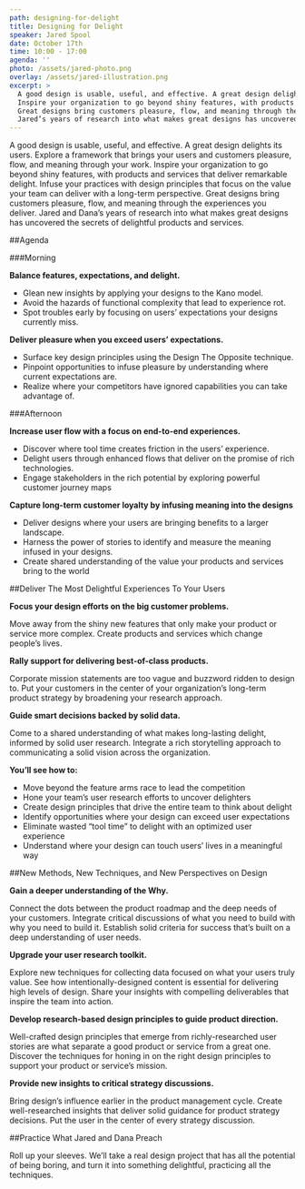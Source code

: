```yaml
---
path: designing-for-delight
title: Designing for Delight
speaker: Jared Spool
date: October 17th
time: 10:00 - 17:00
agenda: ''
photo: /assets/jared-photo.png
overlay: /assets/jared-illustration.png
excerpt: >
  A good design is usable, useful, and effective. A great design delights its users. Explore a framework that brings your users and customers pleasure, flow, and meaning through your work.
  Inspire your organization to go beyond shiny features, with products and services that deliver remarkable delight. Infuse your practices with design principles that focus on the value your team can deliver with a long-term perspective.
  Great designs bring customers pleasure, flow, and meaning through the experiences you deliver.
  Jared’s years of research into what makes great designs has uncovered the secrets of delightful products and services.
---
```


A good design is usable, useful, and effective. A great design delights its users. Explore a framework that brings your users and customers pleasure, flow, and meaning through your work.
Inspire your organization to go beyond shiny features, with products and services that deliver remarkable delight. Infuse your practices with design principles that focus on the value your team can deliver with a long-term perspective.
Great designs bring customers pleasure, flow, and meaning through the experiences you deliver.
Jared and Dana’s years of research into what makes great designs has
uncovered the secrets of delightful products and services.

##Agenda

###Morning

**Balance features, expectations, and delight.**

* Glean new insights by applying your designs to the Kano model.
* Avoid the hazards of functional complexity that lead to experience rot.
* Spot troubles early by focusing on users’ expectations your designs currently miss.

**Deliver pleasure when you exceed users’ expectations.**

* Surface key design principles using the Design The Opposite technique.
* Pinpoint opportunities to infuse pleasure by understanding where current expectations are.
* Realize where your competitors have ignored capabilities you can take advantage of.

###Afternoon

**Increase user flow with a focus on end-to-end experiences.**

* Discover where tool time creates friction in the users’ experience.
* Delight users through enhanced flows that deliver on the promise of rich technologies.
* Engage stakeholders in the rich potential by exploring powerful customer journey maps

**Capture long-term customer loyalty by infusing meaning into the designs**

* Deliver designs where your users are bringing benefits to a larger landscape.
* Harness the power of stories to identify and measure the meaning infused in your designs.
* Create shared understanding of the value your products and services bring to the world

##Deliver The Most Delightful Experiences To Your Users

**Focus your design efforts on the big customer problems.**

Move away from the shiny new features that only make your product or service more complex. Create products and services which change people’s lives.

**Rally support for delivering best-of-class products.**

Corporate mission statements are too vague and buzzword ridden to design to. Put your customers in the center of your organization’s long-term product strategy by broadening your research approach.

**Guide smart decisions backed by solid data.**

Come to a shared understanding of what makes long-lasting delight, informed by solid user research. Integrate a rich storytelling approach to communicating a solid vision across the organization.

**You’ll see how to:**

* Move beyond the feature arms race to lead the competition
* Hone your team’s user research efforts to uncover delighters
* Create design principles that drive the entire team to think about delight
* Identify opportunities where your design can exceed user expectations
* Eliminate wasted “tool time” to delight with an optimized user experience
* Understand where your design can touch users’ lives in a meaningful way

##New Methods, New Techniques, and New Perspectives on Design

**Gain a deeper understanding of the Why.**

Connect the dots between the product roadmap and the deep needs of your customers. Integrate critical discussions of what you need to build with why you need to build it. Establish solid criteria for success that’s built on a deep understanding of user needs.

**Upgrade your user research toolkit.**

Explore new techniques for collecting data focused on what your users truly value. See how intentionally-designed content is essential for delivering high levels of design. Share your insights with compelling deliverables that inspire the team into action.

**Develop research-based design principles to guide product direction.**

Well-crafted design principles that emerge from richly-researched user stories are what separate a good product or service from a great one. Discover the techniques for honing in on the right design principles to support your product or service’s mission.

**Provide new insights to critical strategy discussions.**

Bring design’s influence earlier in the product management cycle. Create well-researched insights that deliver solid guidance for product strategy decisions. Put the user in the center of every strategy discussion.

##Practice What Jared and Dana Preach

Roll up your sleeves. We’ll take a real design project that has all the potential of being boring, and turn it into something delightful, practicing all the techniques.
